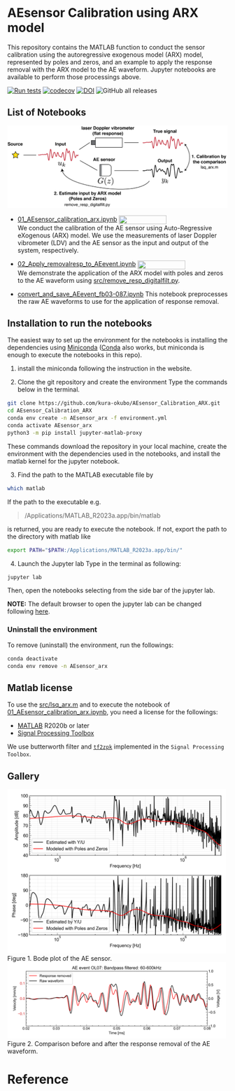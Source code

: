 # AEsensor Calibration using ARX model
This repository contains the MATLAB function to conduct the sensor calibration using the autoregressive exogenous model (ARX) model, represented by poles and zeros, and an example to apply the response removal with the ARX model to the AE waveform. Jupyter notebooks are available to perform those processings above.

[![Run tests](https://github.com/kura-okubo/AEsensor_Calibration_ARX/actions/workflows/test.yml/badge.svg)](https://github.com/kura-okubo/AEsensor_Calibration_ARX/actions/workflows/test.yml)
[![codecov](https://codecov.io/gh/kura-okubo/AEsensor_Calibration_ARX/graph/badge.svg?token=1IQ6TJP65S)](https://codecov.io/gh/kura-okubo/AEsensor_Calibration_ARX)
[![DOI](https://zenodo.org/badge/677228393.svg)](https://zenodo.org/badge/latestdoi/677228393)
![GitHub all releases](https://img.shields.io/github/downloads/kura-okubo/AEsensor_Calibration_ARX/total?logo=github)


## List of Notebooks

<img src="figure/AEsensor_calib_schematic.png" alt="fig1" width="800"/>


- [01_AEsensor_calibration_arx.ipynb](src/01_AEsensor_calibration_arx.ipynb)
  <a href="https://nbviewer.org/github/kura-okubo/AEsensor_Calibration_ARX/blob/master/src/01_AEsensor_calibration_arx.ipynb" target="_blank">
   <img align="center"
      src="https://raw.githubusercontent.com/jupyter/design/master/logos/Badges/nbviewer_badge.png"
      width="109" height="20">
  </a>
  <br>
We conduct the calibration of the AE sensor using  Auto-Regressive eXogenous (ARX) model. We use the measurements of laser Doppler vibrometer (LDV) and the AE sensor as the input and output of the system, respectively.

- [02_Apply_removalresp_to_AEevent.ipynb](src/02_Apply_removalresp_to_AEevent.ipynb)
  <a href="https://nbviewer.org/github/kura-okubo/AEsensor_Calibration_ARX/blob/master/src/02_Apply_removalresp_to_AEevent.ipynb" target="_blank">
   <img align="center"
      src="https://raw.githubusercontent.com/jupyter/design/master/logos/Badges/nbviewer_badge.png"
      width="109" height="20">
  </a>
  <br>
We demonstrate the application of the ARX model with poles and zeros to the AE waveform using [src/remove_resp_digitalfilt.py](src/remove_resp_digitalfilt.py).

- [convert_and_save_AEevent_fb03-087.ipynb](src/convert_and_save_AEevent_fb03-087.ipynb)
This notebook preprocesses the raw AE waveforms to use for the application of response removal.


## Installation to run the notebooks

The easiest way to set up the environment for the notebooks is installing the dependencies using [Miniconda](https://docs.conda.io/projects/miniconda/en/latest/) ([Conda](https://docs.conda.io/projects/conda/en/stable/) also works, but miniconda is enough to execute the notebooks in this repo).

1. install the miniconda following the instruction in the website.

2. Clone the git repository and create the environment
Type the commands below in the terminal.
```sh
git clone https://github.com/kura-okubo/AEsensor_Calibration_ARX.git
cd AEsensor_Calibration_ARX
conda env create -n AEsensor_arx -f environment.yml
conda activate AEsensor_arx
python3 -m pip install jupyter-matlab-proxy
```
These commands download the repository in your local machine, create the environment with the dependencies used in the notebooks, and install the matlab kernel for the jupyter notebook.

3. Find the path to the MATLAB executable file by
```sh
which matlab
```
If the path to the executable e.g.
> /Applications/MATLAB_R2023a.app/bin/matlab

is returned, you are ready to execute the notebook. If not, export the path to the directory with matlab like
```sh
export PATH="$PATH:/Applications/MATLAB_R2023a.app/bin/"
```

4. Launch the Jupyter lab
Type in the terminal as following:
```sh
jupyter lab
```
Then, open the notebooks selecting from the side bar of the jupyter lab.


**NOTE:** The default browser to open the jupyter lab can be changed following [here](https://stackoverflow.com/a/47793764).


### Uninstall the environment
To remove (uninstall) the environment, run the followings:
```sh
conda deactivate
conda env remove -n AEsensor_arx
```

## Matlab license
To use the [src/lsq_arx.m](src/lsq_arx.m) and to execute the notebook of [01_AEsensor_calibration_arx.ipynb](src/01_AEsensor_calibration_arx.ipynb), you need a license for the followings:

- [MATLAB](https://www.mathworks.com/products/matlab.html) R2020b or later
- [Signal Processing Toolbox](https://www.mathworks.com/products/signal.html)

We use butterworth filter and [`tf2zpk`](https://www.mathworks.com/help/signal/ref/tf2zpk.html) implemented in the `Signal Processing Toolbox`.

## Gallery
<img src="figure/AEsensor_bode.png" alt="fig1" width="500"/>
Figure 1. Bode plot of the AE sensor.

<img src="figure/comparison_AEresponse_removal_OL07.png" alt="fig1" width="500"/>
Figure 2. Comparison before and after the response removal of the AE waveform.


# Reference
